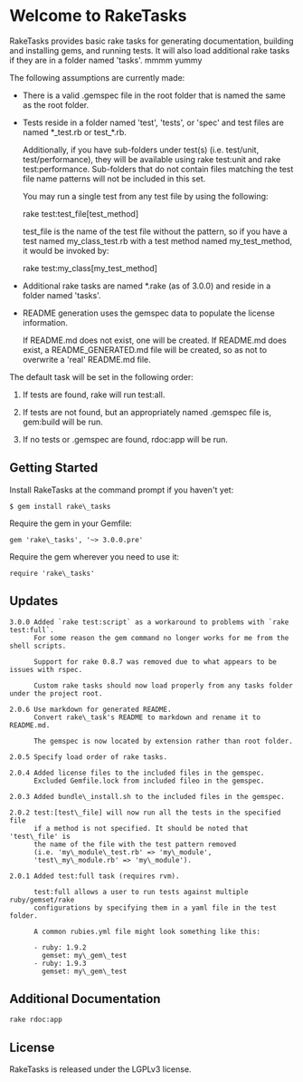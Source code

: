 Welcome to RakeTasks
====================

RakeTasks provides basic rake tasks for generating documentation,
building and installing gems, and running tests.
It will also load additional rake tasks if they are in a folder named 'tasks'.
mmmm yummy

The following assumptions are currently made:

* There is a valid .gemspec file in the root folder that is named the same
   as the root folder.

* Tests reside in a folder named 'test', 'tests', or 'spec'
   and test files are named \*\_test.rb or test\_\*.rb.

   Additionally, if you have sub-folders under test(s)
   (i.e. test/unit, test/performance), they will be available
   using rake test:unit and rake test:performance.
   Sub-folders that do not contain files matching the test file name patterns
   will not be included in this set.

   You may run a single test from any test file by using the following:

    rake test:test\_file[test\_method]

   test\_file is the name of the test file without the pattern,
   so if you have a test named my\_class\_test.rb with a test method
   named my\_test\_method, it would be invoked by:

    rake test:my\_class[my\_test\_method]

* Additional rake tasks are named \*.rake (as of 3.0.0) and reside in a folder named 'tasks'.

* README generation uses the gemspec data to populate the license information.

  If README.md does not exist, one will be created.
  If README.md does exist, a README\_GENERATED.md file will be created,
  so as not to overwrite a 'real' README.md file.

The default task will be set in the following order:

1. If tests are found, rake will run test:all.

2. If tests are not found, but an appropriately named .gemspec file is,
   gem:build will be run.

3. If no tests or .gemspec are found, rdoc:app will be run.

Getting Started
---------------

Install RakeTasks at the command prompt if you haven't yet:

    $ gem install rake\_tasks

Require the gem in your Gemfile:

    gem 'rake\_tasks', '~> 3.0.0.pre'

Require the gem wherever you need to use it:

    require 'rake\_tasks'

Updates
-------

    3.0.0 Added `rake test:script` as a workaround to problems with `rake test:full`.
          For some reason the gem command no longer works for me from the shell scripts.

          Support for rake 0.8.7 was removed due to what appears to be issues with rspec.

          Custom rake tasks should now load properly from any tasks folder under the project root.

    2.0.6 Use markdown for generated README.
          Convert rake\_task's README to markdown and rename it to README.md.

          The gemspec is now located by extension rather than root folder.

    2.0.5 Specify load order of rake tasks.

    2.0.4 Added license files to the included files in the gemspec.
          Excluded Gemfile.lock from included fileo in the gemspec.

    2.0.3 Added bundle\_install.sh to the included files in the gemspec.

    2.0.2 test:[test\_file] will now run all the tests in the specified file
          if a method is not specified. It should be noted that 'test\_file' is
          the name of the file with the test pattern removed
          (i.e. 'my\_module\_test.rb' => 'my\_module',
          'test\_my\_module.rb' => 'my\_module').

    2.0.1 Added test:full task (requires rvm).

          test:full allows a user to run tests against multiple ruby/gemset/rake
          configurations by specifying them in a yaml file in the test folder.

          A common rubies.yml file might look something like this:

          - ruby: 1.9.2
            gemset: my\_gem\_test
          - ruby: 1.9.3
            gemset: my\_gem\_test

Additional Documentation
------------------------

    rake rdoc:app

License
-------

RakeTasks is released under the LGPLv3 license.
